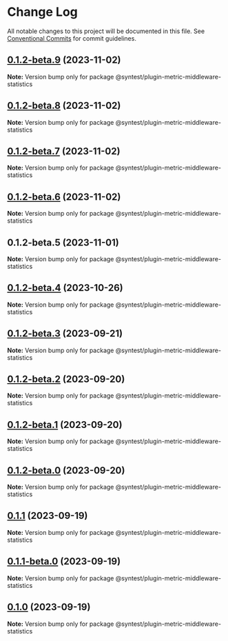 # Change Log

All notable changes to this project will be documented in this file.
See [Conventional Commits](https://conventionalcommits.org) for commit guidelines.

## [0.1.2-beta.9](https://github.com/syntest-framework/syntest-framework/compare/@syntest/plugin-metric-middleware-statistics@0.1.2-beta.8...@syntest/plugin-metric-middleware-statistics@0.1.2-beta.9) (2023-11-02)

**Note:** Version bump only for package @syntest/plugin-metric-middleware-statistics

## [0.1.2-beta.8](https://github.com/syntest-framework/syntest-framework/compare/@syntest/plugin-metric-middleware-statistics@0.1.2-beta.7...@syntest/plugin-metric-middleware-statistics@0.1.2-beta.8) (2023-11-02)

**Note:** Version bump only for package @syntest/plugin-metric-middleware-statistics

## [0.1.2-beta.7](https://github.com/syntest-framework/syntest-framework/compare/@syntest/plugin-metric-middleware-statistics@0.1.2-beta.6...@syntest/plugin-metric-middleware-statistics@0.1.2-beta.7) (2023-11-02)

**Note:** Version bump only for package @syntest/plugin-metric-middleware-statistics

## [0.1.2-beta.6](https://github.com/syntest-framework/syntest-framework/compare/@syntest/plugin-metric-middleware-statistics@0.1.2-beta.5...@syntest/plugin-metric-middleware-statistics@0.1.2-beta.6) (2023-11-02)

**Note:** Version bump only for package @syntest/plugin-metric-middleware-statistics

## 0.1.2-beta.5 (2023-11-01)

**Note:** Version bump only for package @syntest/plugin-metric-middleware-statistics

## [0.1.2-beta.4](https://github.com/syntest-framework/syntest-framework/compare/@syntest/plugin-metric-middleware-statistics@0.1.2-beta.3...@syntest/plugin-metric-middleware-statistics@0.1.2-beta.4) (2023-10-26)

**Note:** Version bump only for package @syntest/plugin-metric-middleware-statistics

## [0.1.2-beta.3](https://github.com/syntest-framework/syntest-framework/compare/@syntest/plugin-metric-middleware-statistics@0.1.2-beta.2...@syntest/plugin-metric-middleware-statistics@0.1.2-beta.3) (2023-09-21)

**Note:** Version bump only for package @syntest/plugin-metric-middleware-statistics

## [0.1.2-beta.2](https://github.com/syntest-framework/syntest-framework/compare/@syntest/plugin-metric-middleware-statistics@0.1.2-beta.1...@syntest/plugin-metric-middleware-statistics@0.1.2-beta.2) (2023-09-20)

**Note:** Version bump only for package @syntest/plugin-metric-middleware-statistics

## [0.1.2-beta.1](https://github.com/syntest-framework/syntest-framework/compare/@syntest/plugin-metric-middleware-statistics@0.1.2-beta.0...@syntest/plugin-metric-middleware-statistics@0.1.2-beta.1) (2023-09-20)

**Note:** Version bump only for package @syntest/plugin-metric-middleware-statistics

## [0.1.2-beta.0](https://github.com/syntest-framework/syntest-framework/compare/@syntest/plugin-metric-middleware-statistics@0.1.1...@syntest/plugin-metric-middleware-statistics@0.1.2-beta.0) (2023-09-20)

**Note:** Version bump only for package @syntest/plugin-metric-middleware-statistics

## [0.1.1](https://github.com/syntest-framework/syntest-framework/compare/@syntest/plugin-metric-middleware-statistics@0.1.1-beta.0...@syntest/plugin-metric-middleware-statistics@0.1.1) (2023-09-19)

**Note:** Version bump only for package @syntest/plugin-metric-middleware-statistics

## [0.1.1-beta.0](https://github.com/syntest-framework/syntest-framework/compare/@syntest/plugin-metric-middleware-statistics@0.1.0-beta.2...@syntest/plugin-metric-middleware-statistics@0.1.1-beta.0) (2023-09-19)

**Note:** Version bump only for package @syntest/plugin-metric-middleware-statistics

## [0.1.0](https://github.com/syntest-framework/syntest-framework/compare/@syntest/plugin-metric-middleware-statistics@0.1.0-beta.2...@syntest/plugin-metric-middleware-statistics@0.1.0) (2023-09-19)

**Note:** Version bump only for package @syntest/plugin-metric-middleware-statistics
